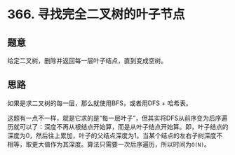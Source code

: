 # 366. 寻找完全二叉树的叶子节点

## 题意

给定二叉树，删除并返回每一层叶子结点，直到变成空树。

## 思路

如果是求二叉树的每一层，那么就使用BFS，或者用DFS + 哈希表。

这题有一点不一样，就是它求的是“每一层叶子”，但其实将DFS从前序变为后序遍历就可以了：深度不再从根结点开始算，而是从叶子结点开始算。即，叶子结点的深度为0，然后往上累加，叶子的父结点深度为1。当某个结点的左右子树深度不相等，取更大值作为其深度。算法只需要一次后序遍历，所以时间为`O(N)`。
